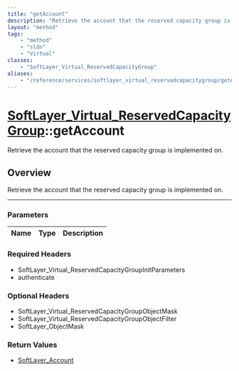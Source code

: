 ```yaml
---
title: "getAccount"
description: "Retrieve the account that the reserved capacity group is implemented on."
layout: "method"
tags:
    - "method"
    - "sldn"
    - "Virtual"
classes:
    - "SoftLayer_Virtual_ReservedCapacityGroup"
aliases:
    - "/reference/services/softlayer_virtual_reservedcapacitygroup/getAccount"
---
```

# [SoftLayer_Virtual_ReservedCapacityGroup](/reference/services/SoftLayer_Virtual_ReservedCapacityGroup)::getAccount

Retrieve the account that the reserved capacity group is implemented on.


## Overview 
Retrieve the account that the reserved capacity group is implemented on.

-----

### Parameters 
|Name | Type | Description |
| --- | --- | --- |


### Required Headers
* SoftLayer_Virtual_ReservedCapacityGroupInitParameters
* authenticate


### Optional Headers
* SoftLayer_Virtual_ReservedCapacityGroupObjectMask
* SoftLayer_Virtual_ReservedCapacityGroupObjectFilter
* SoftLayer_ObjectMask

### Return Values
* <a href='/reference/datatypes/SoftLayer_Account'>SoftLayer_Account </a>




